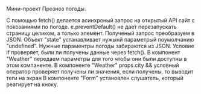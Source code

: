 Мини-проект Прозноз погоды.

С помощью fetch() делается асинхроный запрос на открытый API сайт с покозаниями по погоде.
 e.preventDefault() не дает перезапускать страницу целиком, а только элемент.
Полученый запрос преобразуем в JSON.
Объект "state" устанавливает нужынй параметрый поумолчанию "undefined".
Нужные параментры погоды забираются из JSON.
Условие if проверяет, были ли получены данные через fetch().
В компонент "Weather" передаем параметры для того чтобы они были доступны в этом компаненте.
В компоненте "Weather" props.city && условный оператор проверяет получены ли значения, если получены, то выводит теги на экран
В компоненте "Form" установлен слушатель, который реагирует на кноку.
